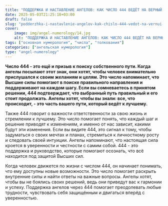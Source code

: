 ```yaml
---
title: "ПОДДЕРЖКА И НАСТАВЛЕНИЕ АНГЕЛОВ: КАК ЧИСЛО 444 ВЕДЁТ НА ВЕРНЫЙ ПУТЬ"
date: 2025-05-03T21:25:18+03:00
draft: false
slug: "podderzhka-i-nastavlenie-angelov-kak-chislo-444-vedot-na-vernui-put"
cover:
    image: img/angel-numerology/14.jpg
    alt: "ПОДДЕРЖКА И НАСТАВЛЕНИЕ АНГЕЛОВ: КАК ЧИСЛО 444 ВЕДЁТ НА ВЕРНЫЙ ПУТЬ"
tags: ["основная нумерология", "числа", "толкования"]
categories: ["ангельская нумерология"]
type: "angel-numerology"
---
```


**Число 444 - это ещё и призыв к поиску собственного пути. Когда ангелы посылают этот знак, они хотят, чтобы человек внимательно прислушался к своим желаниям и целям. Это число напоминает, что Высшие силы помогают в поиске правильного направления и поддерживают на каждом шагу. Если вы сомневаетесь в принятом решении, 444 подтверждает, что выбранный путь правильный и его стоит продолжать. Ангелы хотят, чтобы вы знали: все, что происходит, - это часть вашего пути, который ведёт к лучшему.**

Также 444 говорит о важности ответственности за свою жизнь и стремлении к лучшему. Это число помогает понять, что каждый шаг и решение приводят к изменениям, и именно от нас зависит, какими будут эти изменения. Если вы видите 444, это сигнал к тому, чтобы задуматься о своих мечтах и планах, стремиться к личностному росту и следовать своей интуиции. Ангелы напоминают, что настоящая сила кроется в уверенности и честности с самим собой. 444 - это поддержка и руководство, которые помогают осознать, что всё находится под защитой Высших сил.

Когда человек движется по жизни с числом 444, он начинает понимать, что ему доступны новые возможности. Это число помогает раскрыть внутренние силы и найти ответы на важные вопросы. Ангелы хотят, чтобы вы не боялись своих решений, ведь они приведут вас к гармонии и успеху. Поддержка ангелов через 444 помогает преодолевать любые трудности, чувствовать себя защищённым и двигаться вперёд с уверенностью.

